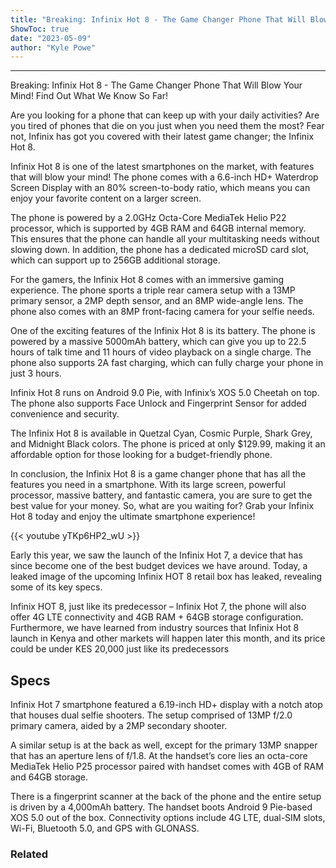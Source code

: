 ```yaml
---
title: "Breaking: Infinix Hot 8 - The Game Changer Phone That Will Blow Your Mind! Find Out What We Know So Far!"
ShowToc: true 
date: "2023-05-09"
author: "Kyle Powe"
---
```

*****
Breaking: Infinix Hot 8 - The Game Changer Phone That Will Blow Your Mind! Find Out What We Know So Far!

Are you looking for a phone that can keep up with your daily activities? Are you tired of phones that die on you just when you need them the most? Fear not, Infinix has got you covered with their latest game changer; the Infinix Hot 8.

Infinix Hot 8 is one of the latest smartphones on the market, with features that will blow your mind! The phone comes with a 6.6-inch HD+ Waterdrop Screen Display with an 80% screen-to-body ratio, which means you can enjoy your favorite content on a larger screen.

The phone is powered by a 2.0GHz Octa-Core MediaTek Helio P22 processor, which is supported by 4GB RAM and 64GB internal memory. This ensures that the phone can handle all your multitasking needs without slowing down. In addition, the phone has a dedicated microSD card slot, which can support up to 256GB additional storage.

For the gamers, the Infinix Hot 8 comes with an immersive gaming experience. The phone sports a triple rear camera setup with a 13MP primary sensor, a 2MP depth sensor, and an 8MP wide-angle lens. The phone also comes with an 8MP front-facing camera for your selfie needs. 

One of the exciting features of the Infinix Hot 8 is its battery. The phone is powered by a massive 5000mAh battery, which can give you up to 22.5 hours of talk time and 11 hours of video playback on a single charge. The phone also supports 2A fast charging, which can fully charge your phone in just 3 hours.

Infinix Hot 8 runs on Android 9.0 Pie, with Infinix’s XOS 5.0 Cheetah on top. The phone also supports Face Unlock and Fingerprint Sensor for added convenience and security.

The Infinix Hot 8 is available in Quetzal Cyan, Cosmic Purple, Shark Grey, and Midnight Black colors. The phone is priced at only $129.99, making it an affordable option for those looking for a budget-friendly phone. 

In conclusion, the Infinix Hot 8 is a game changer phone that has all the features you need in a smartphone. With its large screen, powerful processor, massive battery, and fantastic camera, you are sure to get the best value for your money. So, what are you waiting for? Grab your Infinix Hot 8 today and enjoy the ultimate smartphone experience!

{{< youtube yTKp6HP2_wU >}} 



Early this year, we saw the launch of the Infinix Hot 7, a device that has since become one of the best budget devices we have around. Today, a leaked image of the upcoming Infinix HOT 8 retail box has leaked, revealing some of its key specs.
 
Infinix HOT 8, just like its predecessor – Infinix Hot 7, the phone will also offer 4G LTE connectivity and 4GB RAM + 64GB storage configuration. Furthermore, we have learned from industry sources that Infinix Hot 8 launch in Kenya and other markets will happen later this month, and its price could be under KES 20,000 just like its predecessors
 
## Specs
 
Infinix Hot 7 smartphone featured a 6.19-inch HD+ display with a notch atop that houses dual selfie shooters. The setup comprised of 13MP f/2.0 primary camera, aided by a 2MP secondary shooter. 
 
A similar setup is at the back as well, except for the primary 13MP snapper that has an aperture lens of f/1.8. At the handset’s core lies an octa-core MediaTek Helio P25 processor paired with handset comes with 4GB of RAM and 64GB storage.
 
There is a fingerprint scanner at the back of the phone and the entire setup is driven by a 4,000mAh battery. The handset boots Android 9 Pie-based XOS 5.0 out of the box. Connectivity options include 4G LTE, dual-SIM slots, Wi-Fi, Bluetooth 5.0, and GPS with GLONASS.
 
### Related



